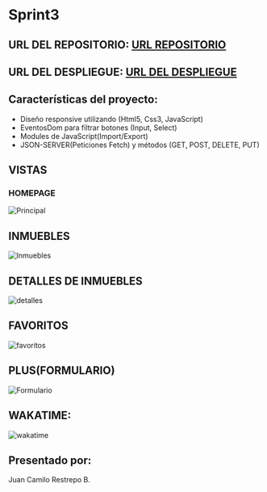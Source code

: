 # Sprint3
## URL DEL REPOSITORIO: [URL REPOSITORIO](https://github.com/camilorestrepodev/Sprint3)
## URL DEL DESPLIEGUE: [URL DEL DESPLIEGUE](https://camilorestrepodev.github.io/Sprint3/)

## Características del proyecto:
- Diseño responsive utilizando (Html5, Css3, JavaScript)
- EventosDom para filtrar botones (Input, Select)
- Modules de JavaScript(Import/Export)
- JSON-SERVER(Peticiones Fetch) y métodos (GET, POST, DELETE, PUT)

## VISTAS
### HOMEPAGE
![Principal](https://user-images.githubusercontent.com/119947851/214183212-cddb2a57-fad8-4a70-995a-93b8b5fbbd42.png)

## INMUEBLES
![Inmuebles](https://user-images.githubusercontent.com/119947851/214134231-3a91803e-8ab7-4479-a908-40b1652d91ec.png)


## DETALLES DE INMUEBLES
![detalles](https://user-images.githubusercontent.com/119947851/214135495-f798d095-de37-4fbf-a12b-6f7711d63ba9.png)

## FAVORITOS
![favoritos](https://user-images.githubusercontent.com/119947851/214183390-ed93a55a-e563-40ad-804b-b5f132fb7d4d.png)

## PLUS(FORMULARIO)
![Formulario](https://user-images.githubusercontent.com/119947851/214135532-a20178bf-8c7f-4e00-b7e4-e940cf0f7586.png)

## WAKATIME:
![wakatime](https://user-images.githubusercontent.com/119947851/214136236-0879f41f-0c98-472c-aa73-2cfc3742005b.png)


## Presentado por:
Juan Camilo Restrepo B.
